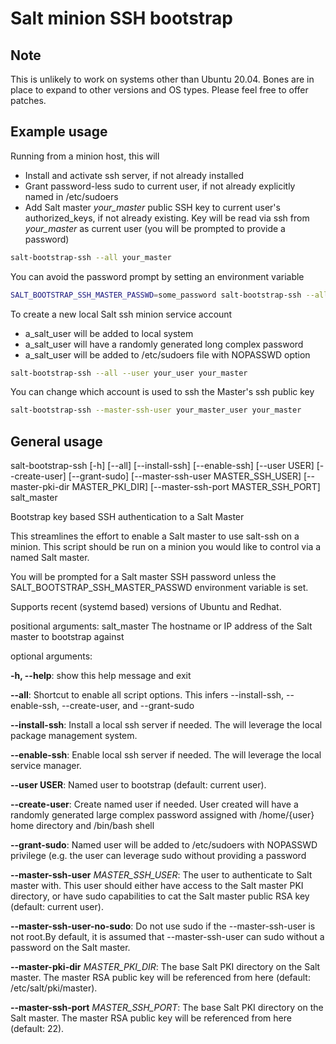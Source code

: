 # Salt minion SSH bootstrap
## Note

This is unlikely to work on systems other than Ubuntu 20.04.  Bones are in place
to expand to other versions and OS types.  Please feel free to offer patches.

## Example usage

Running from a minion host, this will
 - Install and activate ssh server, if not already installed
 - Grant password-less sudo to current user, if not already explicitly named in /etc/sudoers
 - Add Salt master *your_master* public SSH key to current user's authorized_keys, 
   if not already existing.  Key will be read via ssh from *your_master*
   as current user (you will be prompted to provide a password)

```bash
salt-bootstrap-ssh --all your_master
```

You can avoid the password prompt by setting an environment variable

```bash
SALT_BOOTSTRAP_SSH_MASTER_PASSWD=some_password salt-bootstrap-ssh --all your_master
```

To create a new local Salt ssh minion service account
 - a_salt_user will be added to local system
 - a_salt_user will have a randomly generated long complex password
 - a_salt_user will be added to /etc/sudoers file with NOPASSWD option

```bash 
salt-bootstrap-ssh --all --user your_user your_master
```

You can change which account is used to ssh the Master's ssh public key

```bash
salt-bootstrap-ssh --master-ssh-user your_master_user your_master
```

## General usage

salt-bootstrap-ssh [-h] [--all] [--install-ssh] [--enable-ssh]
                          [--user USER] [--create-user] [--grant-sudo]
                          [--master-ssh-user MASTER_SSH_USER]
                          [--master-pki-dir MASTER_PKI_DIR]
                          [--master-ssh-port MASTER_SSH_PORT]
                          salt_master

Bootstrap key based SSH authentication to a Salt Master

This streamlines the effort to enable a Salt master to use salt-ssh on a minion.
This script should be run on a minion you would like to control via a named
Salt master.

You will be prompted for a Salt master SSH password unless the
SALT_BOOTSTRAP_SSH_MASTER_PASSWD environment variable is set.

Supports recent (systemd based) versions of Ubuntu and Redhat.


positional arguments:
  salt_master           The hostname or IP address of the Salt master to
                        bootstrap against


optional arguments:

  **-h, --help**:            show this help message and exit

  **--all**:                 Shortcut to enable all script options. This infers
                        --install-ssh, --enable-ssh, --create-user, and
                        --grant-sudo

  **--install-ssh**:         Install a local ssh server if needed. The will
                        leverage the local package management system.

  **--enable-ssh**:          Enable local ssh server if needed. The will leverage
                        the local service manager.

  **--user USER**:           Named user to bootstrap (default: current user).

  **--create-user**:         Create named user if needed. User created will have a
                        randomly generated large complex password assigned
                        with /home/{user} home directory and /bin/bash shell

  **--grant-sudo**:          Named user will be added to /etc/sudoers with NOPASSWD
                        privilege (e.g. the user can leverage sudo without
                        providing a password

  **--master-ssh-user** *MASTER_SSH_USER*:
                        The user to authenticate to Salt master with. This
                        user should either have access to the Salt master PKI
                        directory, or have sudo capabilities to cat the Salt
                        master public RSA key (default: current user).

  **--master-ssh-user-no-sudo**:
                        Do not use sudo if the --master-ssh-user is not
                        root.By default, it is assumed that --master-ssh-user
                        can sudo without a password on the Salt master.


  **--master-pki-dir** *MASTER_PKI_DIR*:
                        The base Salt PKI directory on the Salt master. The
                        master RSA public key will be referenced from here
                        (default: /etc/salt/pki/master).

  **--master-ssh-port** *MASTER_SSH_PORT*:
                        The base Salt PKI directory on the Salt master. The
                        master RSA public key will be referenced from here 
                        (default: 22).
